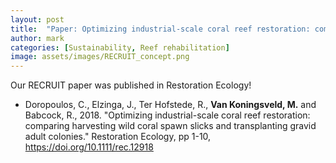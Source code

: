 ```yaml
---
layout: post
title:  "Paper: Optimizing industrial-scale coral reef restoration: comparing harvesting wild coral spawn slicks and transplanting gravid adult colonies"
author: mark
categories: [Sustainability, Reef rehabilitation]
image: assets/images/RECRUIT_concept.png
---
```

Our RECRUIT paper was published in Restoration Ecology!

<ul>
  <li>Doropoulos, C., Elzinga, J., Ter Hofstede, R., <b>Van Koningsveld, M.</b> and Babcock, R., 2018. "Optimizing industrial-scale coral reef restoration: comparing harvesting wild coral spawn slicks and transplanting gravid adult colonies." Restoration Ecology, pp 1-10, <a href="https://doi.org/10.1111/rec.12918">https://doi.org/10.1111/rec.12918</a></li>
</ul>
